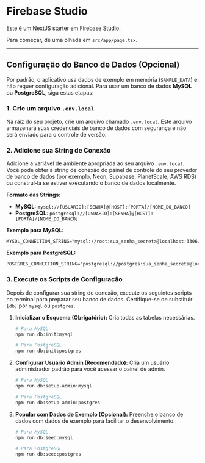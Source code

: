 # Firebase Studio

Este é um NextJS starter em Firebase Studio.

Para começar, dê uma olhada em `src/app/page.tsx`.

---

## Configuração do Banco de Dados (Opcional)

Por padrão, o aplicativo usa dados de exemplo em memória (`SAMPLE_DATA`) e não requer configuração adicional. Para usar um banco de dados **MySQL** ou **PostgreSQL**, siga estas etapas:

### 1. Crie um arquivo `.env.local`

Na raiz do seu projeto, crie um arquivo chamado `.env.local`. Este arquivo armazenará suas credenciais de banco de dados com segurança e não será enviado para o controle de versão.

### 2. Adicione sua String de Conexão

Adicione a variável de ambiente apropriada ao seu arquivo `.env.local`. Você pode obter a string de conexão do painel de controle do seu provedor de banco de dados (por exemplo, Neon, Supabase, PlanetScale, AWS RDS) ou construí-la se estiver executando o banco de dados localmente.

**Formato das Strings:**
- **MySQL:** `mysql://[USUARIO]:[SENHA]@[HOST]:[PORTA]/[NOME_DO_BANCO]`
- **PostgreSQL:** `postgresql://[USUARIO]:[SENHA]@[HOST]:[PORTA]/[NOME_DO_BANCO]`

**Exemplo para MySQL:**
```
MYSQL_CONNECTION_STRING="mysql://root:sua_senha_secreta@localhost:3306/bidexpert_db"
```

**Exemplo para PostgreSQL:**
```
POSTGRES_CONNECTION_STRING="postgresql://postgres:sua_senha_secreta@localhost:5432/bidexpert_db"
```

### 3. Execute os Scripts de Configuração

Depois de configurar sua string de conexão, execute os seguintes scripts no terminal para preparar seu banco de dados. Certifique-se de substituir `[db]` por `mysql` ou `postgres`.

1.  **Inicializar o Esquema (Obrigatório):** Cria todas as tabelas necessárias.
    ```bash
    # Para MySQL
    npm run db:init:mysql

    # Para PostgreSQL
    npm run db:init:postgres
    ```

2.  **Configurar Usuário Admin (Recomendado):** Cria um usuário administrador padrão para você acessar o painel de admin.
    ```bash
    # Para MySQL
    npm run db:setup-admin:mysql

    # Para PostgreSQL
    npm run db:setup-admin:postgres
    ```
    
3.  **Popular com Dados de Exemplo (Opcional):** Preenche o banco de dados com dados de exemplo para facilitar o desenvolvimento.
    ```bash
    # Para MySQL
    npm run db:seed:mysql

    # Para PostgreSQL
    npm run db:seed:postgres
    ```
